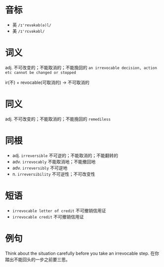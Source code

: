 # 音标

- 英 `/ɪ'revəkəb(ə)l/`
- 美 `/ɪ'rɛvəkəbl/`

# 词义

adj. 不可改变的；不能取消的；不能挽回的
`an irrevocable decision, action etc cannot be changed or stopped`



ir(不) + revocable(可取消的) → 不可取消的

# 同义

adj. 不可改变的；不能取消的；不能挽回的
`remediless`

# 同根

- adj. `irreversible` 不可逆的；不能取消的；不能翻转的
- adv. `irrevocably` 不能取消地；不能撤回地
- adv. `irreversibly` 不可逆地
- n. `irreversibility` 不可逆性；不可改变性

# 短语

- `irrevocable letter of credit` 不可撤销信用证
- `irrevocable credit` 不可撤销信用证

# 例句

Think about the situation carefully before you take an irrevocable step.
在你踏出不能回头的一步之前要三思。


